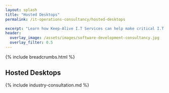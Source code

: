 ```yaml
---
layout: splash
title: "Hosted Desktops"
permalink: /it-operations-consultancy/hosted-desktops

excerpt: "Learn how Keep-Alive I.T Services can help make critical I.T Software decisions and develop bespoke Software solutions for your business."
header:
  overlay_image: /assets/images/software-development-consultancy.jpg
  overlay_filter: 0.5 
---
```


{% include breadcrumbs.html %}

## Hosted Desktops


{% include industry-consultation.md %}